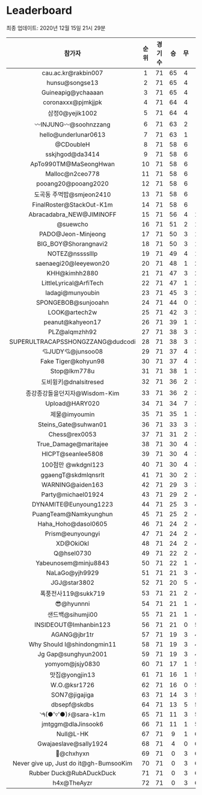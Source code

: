 # Leaderboard
최종 업데이트: 2020년 12월 15일 21시 29분




| 참가자 | 순위 | 경기수 | 승 | 무 | 패 | 승점 |
|:---:|:---:|:---:|:---:|:---:|:---:|:---:|
| cau.ac.kr@rakbin007 | 1 | 71 | 65 | 4 | 2 | 199 |
| hunsu@songse13 | 2 | 71 | 65 | 4 | 2 | 199 |
| Guineapig@ychaaaan | 3 | 71 | 65 | 4 | 2 | 199 |
| coronaxxx@pjmkjjpk | 4 | 71 | 64 | 4 | 3 | 196 |
| 삼정0@yejik1002 | 5 | 71 | 64 | 4 | 3 | 196 |
| 〰INJUNG〰@soohnzzang | 6 | 71 | 63 | 2 | 6 | 191 |
| hello@underlunar0613 | 7 | 71 | 63 | 1 | 7 | 190 |
| @CDoubleH | 8 | 71 | 58 | 6 | 7 | 180 |
| sskjhgod@da3414 | 9 | 71 | 58 | 6 | 7 | 180 |
| ApTo990TM@MaSeongHwan | 10 | 71 | 58 | 6 | 7 | 180 |
| Malloc@n2ceo778 | 11 | 71 | 58 | 6 | 7 | 180 |
| pooang20@pooang2020 | 12 | 71 | 58 | 6 | 7 | 180 |
| 도곡동 주먹밥@smjeon2410 | 13 | 71 | 58 | 6 | 7 | 180 |
| FinalRoster@StackOut-K1m | 14 | 71 | 58 | 6 | 7 | 180 |
| Abracadabra_NEW@JIMINOFF | 15 | 71 | 56 | 4 | 11 | 172 |
| @suewcho | 16 | 71 | 51 | 2 | 18 | 155 |
| PADO@Jeon-Minjeong | 17 | 71 | 50 | 3 | 18 | 153 |
| BIG_BOY@Shorangnavi2 | 18 | 71 | 50 | 3 | 18 | 153 |
| NOTEZ@nsssslllp | 19 | 71 | 49 | 4 | 18 | 151 |
| saenaegi20@leeyewon20 | 20 | 71 | 48 | 1 | 22 | 145 |
| KHH@kimhh2880 | 21 | 71 | 47 | 3 | 21 | 144 |
| LittleLyrical@ArfiTech | 22 | 71 | 47 | 1 | 23 | 142 |
| ladagi@munyoubin | 23 | 71 | 45 | 3 | 23 | 138 |
| SPONGEBOB@sunjooahn | 24 | 71 | 44 | 0 | 27 | 132 |
| LOOK@artech2w | 25 | 71 | 42 | 3 | 26 | 129 |
| peanut@kahyeon17 | 26 | 71 | 39 | 1 | 31 | 118 |
| PLZ@alqmzhh92 | 27 | 71 | 38 | 3 | 30 | 117 |
| SUPERULTRACAPSSHONGZZANG@dudcodi | 28 | 71 | 38 | 3 | 30 | 117 |
| 💘JUDY💘@junsoo08 | 29 | 71 | 37 | 4 | 30 | 115 |
| Fake Tiger@kohyun98 | 30 | 71 | 37 | 4 | 30 | 115 |
| Stop@lkm778u | 31 | 71 | 38 | 1 | 32 | 115 |
| 도비윙키@dnalsitresed | 32 | 71 | 36 | 2 | 33 | 110 |
| 종강종강돌을던지자@Wisdom-Kim | 33 | 71 | 36 | 2 | 33 | 110 |
| Upload@HARY020 | 34 | 71 | 34 | 7 | 30 | 109 |
| 제물@imyoumin | 35 | 71 | 35 | 1 | 35 | 106 |
| Steins_Gate@suhwan01 | 36 | 71 | 33 | 3 | 35 | 102 |
| Chess@rex0053 | 37 | 71 | 31 | 2 | 38 | 95 |
| True_Damage@maritajee | 38 | 71 | 30 | 4 | 37 | 94 |
| HICPT@seanlee5808 | 39 | 71 | 30 | 4 | 37 | 94 |
| 100점만 @wkdgnl123 | 40 | 71 | 30 | 4 | 37 | 94 |
| ggaengT@skdmlqnsrlt | 41 | 71 | 30 | 2 | 39 | 92 |
| WARNING@aiden163 | 42 | 71 | 29 | 3 | 39 | 90 |
| Party@michael01924 | 43 | 71 | 29 | 2 | 40 | 89 |
| DYNAMITE@Eunyoung1223 | 44 | 71 | 25 | 3 | 43 | 78 |
| PuangTeam@Namkyunghun | 45 | 71 | 25 | 2 | 44 | 77 |
| Haha_Hoho@dasol0605 | 46 | 71 | 24 | 2 | 45 | 74 |
| Prism@eunyoungyi | 47 | 71 | 24 | 2 | 45 | 74 |
| XD@OkiOkl | 48 | 71 | 24 | 2 | 45 | 74 |
| Q@hsel0730 | 49 | 71 | 22 | 2 | 47 | 68 |
| Yabeunosem@minju8843 | 50 | 71 | 22 | 1 | 48 | 67 |
| NaLaGo@yjh9929 | 51 | 71 | 21 | 3 | 47 | 66 |
| JGJ@star3802 | 52 | 71 | 20 | 5 | 46 | 65 |
| 폭풍전사119@sukk719 | 53 | 71 | 21 | 2 | 48 | 65 |
| 😎@hyunnni | 54 | 71 | 21 | 1 | 49 | 64 |
| 샌드백@sihumji00 | 55 | 71 | 21 | 1 | 49 | 64 |
| INSIDEOUT@Imhanbin123 | 56 | 71 | 21 | 0 | 50 | 63 |
| AGANG@jbr1tr | 57 | 71 | 19 | 3 | 49 | 60 |
| Why Should I@shindongmin11 | 58 | 71 | 19 | 3 | 49 | 60 |
| Jg Gap@sunghyun2001 | 59 | 71 | 19 | 3 | 49 | 60 |
| yomyom@jsjy0830 | 60 | 71 | 17 | 1 | 53 | 52 |
| 맛집@yongjin13 | 61 | 71 | 16 | 1 | 54 | 49 |
| W.O.@ksr1726 | 62 | 71 | 16 | 0 | 55 | 48 |
| SON7@jigajiga | 63 | 71 | 14 | 3 | 54 | 45 |
| dbsepf@skdbs | 64 | 71 | 13 | 5 | 53 | 44 |
| ◝٩(●'▿'●)۶@sara-k1m | 65 | 71 | 11 | 3 | 57 | 36 |
| jmtggm@dlaJinsook6 | 66 | 71 | 11 | 1 | 59 | 34 |
| Null@L-HK | 67 | 71 | 9 | 1 | 61 | 28 |
| Gwajaeslave@sally1924 | 68 | 71 | 4 | 0 | 67 | 12 |
| 👑@chxhyxn | 69 | 71 | 0 | 3 | 68 | 3 |
| Never give up, Just do it@gh-BumsooKim | 70 | 71 | 0 | 3 | 68 | 3 |
| Rubber Duck@RubADuckDuck | 71 | 71 | 0 | 3 | 68 | 3 |
| h4x@TheAyzr | 72 | 71 | 0 | 3 | 68 | 3 |